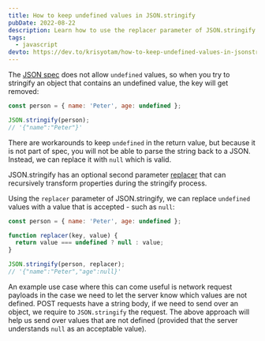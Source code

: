 ```yaml
---
title: How to keep undefined values in JSON.stringify
pubDate: 2022-08-22
description: Learn how to use the replacer parameter of JSON.stringify to replace undefined values.
tags:
  - javascript
devto: https://dev.to/krisyotam/how-to-keep-undefined-values-in-jsonstringify-3kip
---
```


The [JSON spec](https://www.json.org/json-en.html) does not allow `undefined` values, so when you try to stringify an object that contains an undefined value, the key will get removed:

```js
const person = { name: 'Peter', age: undefined };

JSON.stringify(person);
// '{"name":"Peter"}'
```

There are workarounds to keep `undefined` in the return value, but because it is not part of spec, you will not be able to parse the string back to a JSON. Instead, we can replace it with `null` which is valid.

JSON.stringify has an optional second parameter [replacer](https://developer.mozilla.org/en-US/docs/Web/JavaScript/Reference/Global_Objects/JSON/stringify#the_replacer_parameter) that can recursively transform properties during the stringify process.

Using the `replacer` parameter of JSON.stringify, we can replace `undefined` values with a value that is accepted - such as `null`:

```js
const person = { name: 'Peter', age: undefined };

function replacer(key, value) {
  return value === undefined ? null : value;
}

JSON.stringify(person, replacer);
// '{"name":"Peter","age":null}'
```

An example use case where this can come useful is network request payloads in the case we need to let the server know which values are not defined. POST requests have a string body, if we need to send over an object, we require to `JSON.stringify` the request. The above approach will help us send over values that are not defined (provided that the server understands `null` as an acceptable value).

